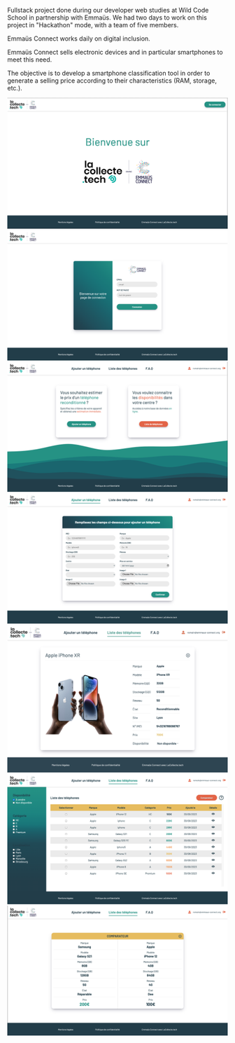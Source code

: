 Fullstack project done during our developer web studies at Wild Code School in partnership with Emmaüs. We had two days to work on this project in "Hackathon" mode, with a team of five members.

Emmaüs Connect works daily on digital inclusion.

Emmaüs Connect sells electronic devices and in particular smartphones to meet this need.

The objective is to develop a smartphone classification tool in order to generate a selling price according to their characteristics (RAM, storage, etc.).

![homepage](./frontend/src/assets/homepage.png)
![connection](./frontend/src/assets/connection_form.png)
![user_homepage](./frontend/src/assets/user_homepage.png)
![phones_add_form](./frontend/src/assets/phones_add_form.png)
![phone_details_](./frontend/src/assets/phone_details.png)
![phones_list](./frontend/src/assets/phones_list.png)
![phones_compare](./frontend/src/assets/phones_compare.png)
